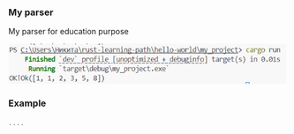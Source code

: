 ### My parser

My parser for education purpose 

![([\assets\image.png](https://github.com/Nikita-ukma/my_first_parser/blob/main/assets/image.png))](https://github.com/Nikita-ukma/my_first_parser/blob/main/assets/image.png)

### Example

```rust
....
```
